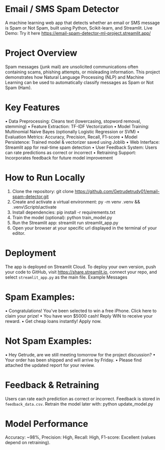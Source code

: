 # Email / SMS Spam Detector
A machine learning web app that detects whether an email or SMS message is Spam or Not Spam, built using Python, Scikit-learn, and Streamlit.
 Live Demo: Try it here https://email-spam-detector-ml-project.streamlit.app/

# Project Overview
Spam messages (junk mail) are unsolicited communications often containing scams, phishing attempts, or misleading information. This project demonstrates how Natural Language Processing (NLP) and Machine Learning can be used to automatically classify messages as Spam or Not Spam (Ham).

# Key Features
•	 Data Preprocessing: Cleans text (lowercasing, stopword removal, stemming)
•	 Feature Extraction: TF-IDF Vectorization
•	 Model Training: Multinomial Naive Bayes (optionally Logistic Regression or SVM)
•	 Evaluation Metrics: Accuracy, Precision, Recall, F1-score
•	 Model Persistence: Trained model & vectorizer saved using Joblib
•	 Web Interface: Streamlit app for real-time spam detection
•	 User Feedback System: Users can rate predictions as correct or incorrect
•	Retraining Support: Incorporates feedback for future model improvement


# How to Run Locally
1.	 Clone the repository: git clone https://github.com/Getrudetrudy01/email-spam-detector.git
2.	 Create and activate a virtual environment: py -m venv .venv && .venv\Scripts\activate
3.	 Install dependencies: pip install -r requirements.txt
4.	 Train the model (optional): python train_model.py
5.	 Run the Streamlit app: streamlit run streamlit_app.py
6.	 Open your browser at your specific url displayed in the terminal of your editor.
   
# Deployment
The app is deployed on Streamlit Cloud. To deploy your own version, push your code to GitHub, visit https://share.streamlit.io, connect your repo, and select `streamlit_app.py` as the main file.
Example Messages
# Spam Examples:
•	Congratulations! You’ve been selected to win a free iPhone. Click here to claim your prize!
•	You have won $5000 cash! Reply WIN to receive your reward.
•	Get cheap loans instantly! Apply now.
# Not Spam Examples:
•	Hey Getrude, are we still meeting tomorrow for the project discussion?
•	Your order has been shipped and will arrive by Friday.
•	Please find attached the updated report for your review.

# Feedback & Retraining
Users can rate each prediction as correct or incorrect. Feedback is stored in `feedback_data.csv`. Retrain the model later with: python update_model.py

# Model Performance
Accuracy: ~98%, Precision: High, Recall: High, F1-score: Excellent (values depend on retraining).


